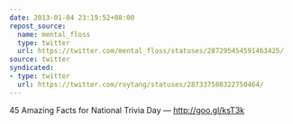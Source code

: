 ```yaml
---
date: 2013-01-04 23:19:52+08:00
repost_source:
  name: mental_floss
  type: twitter
  url: https://twitter.com/mental_floss/statuses/287295454591463425/
source: twitter
syndicated:
- type: twitter
  url: https://twitter.com/roytang/statuses/287337580322750464/
---
```


45 Amazing Facts for National Trivia Day — http://goo.gl/ksT3k